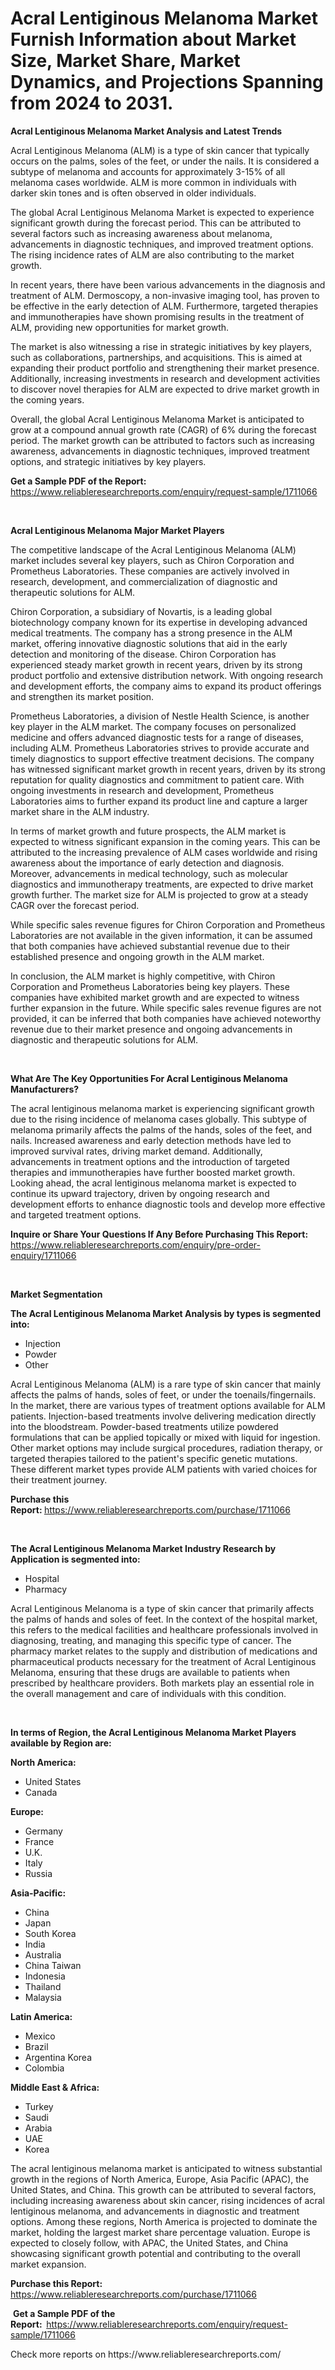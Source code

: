<p><h1>Acral Lentiginous Melanoma Market Furnish Information about Market Size, Market Share, Market Dynamics, and Projections Spanning from 2024 to 2031.</h1></p><p><strong>Acral Lentiginous Melanoma Market Analysis and Latest Trends</strong></p>
<p><p>Acral Lentiginous Melanoma (ALM) is a type of skin cancer that typically occurs on the palms, soles of the feet, or under the nails. It is considered a subtype of melanoma and accounts for approximately 3-15% of all melanoma cases worldwide. ALM is more common in individuals with darker skin tones and is often observed in older individuals.</p><p>The global Acral Lentiginous Melanoma Market is expected to experience significant growth during the forecast period. This can be attributed to several factors such as increasing awareness about melanoma, advancements in diagnostic techniques, and improved treatment options. The rising incidence rates of ALM are also contributing to the market growth.</p><p>In recent years, there have been various advancements in the diagnosis and treatment of ALM. Dermoscopy, a non-invasive imaging tool, has proven to be effective in the early detection of ALM. Furthermore, targeted therapies and immunotherapies have shown promising results in the treatment of ALM, providing new opportunities for market growth.</p><p>The market is also witnessing a rise in strategic initiatives by key players, such as collaborations, partnerships, and acquisitions. This is aimed at expanding their product portfolio and strengthening their market presence. Additionally, increasing investments in research and development activities to discover novel therapies for ALM are expected to drive market growth in the coming years.</p><p>Overall, the global Acral Lentiginous Melanoma Market is anticipated to grow at a compound annual growth rate (CAGR) of 6% during the forecast period. The market growth can be attributed to factors such as increasing awareness, advancements in diagnostic techniques, improved treatment options, and strategic initiatives by key players.</p></p>
<p><strong>Get a Sample PDF of the Report:&nbsp;</strong> <a href="https://www.reliableresearchreports.com/enquiry/request-sample/1711066">https://www.reliableresearchreports.com/enquiry/request-sample/1711066</a></p>
<p>&nbsp;</p>
<p><strong>Acral Lentiginous Melanoma Major Market Players</strong></p>
<p><p>The competitive landscape of the Acral Lentiginous Melanoma (ALM) market includes several key players, such as Chiron Corporation and Prometheus Laboratories. These companies are actively involved in research, development, and commercialization of diagnostic and therapeutic solutions for ALM.</p><p>Chiron Corporation, a subsidiary of Novartis, is a leading global biotechnology company known for its expertise in developing advanced medical treatments. The company has a strong presence in the ALM market, offering innovative diagnostic solutions that aid in the early detection and monitoring of the disease. Chiron Corporation has experienced steady market growth in recent years, driven by its strong product portfolio and extensive distribution network. With ongoing research and development efforts, the company aims to expand its product offerings and strengthen its market position.</p><p>Prometheus Laboratories, a division of Nestle Health Science, is another key player in the ALM market. The company focuses on personalized medicine and offers advanced diagnostic tests for a range of diseases, including ALM. Prometheus Laboratories strives to provide accurate and timely diagnostics to support effective treatment decisions. The company has witnessed significant market growth in recent years, driven by its strong reputation for quality diagnostics and commitment to patient care. With ongoing investments in research and development, Prometheus Laboratories aims to further expand its product line and capture a larger market share in the ALM industry.</p><p>In terms of market growth and future prospects, the ALM market is expected to witness significant expansion in the coming years. This can be attributed to the increasing prevalence of ALM cases worldwide and rising awareness about the importance of early detection and diagnosis. Moreover, advancements in medical technology, such as molecular diagnostics and immunotherapy treatments, are expected to drive market growth further. The market size for ALM is projected to grow at a steady CAGR over the forecast period.</p><p>While specific sales revenue figures for Chiron Corporation and Prometheus Laboratories are not available in the given information, it can be assumed that both companies have achieved substantial revenue due to their established presence and ongoing growth in the ALM market.</p><p>In conclusion, the ALM market is highly competitive, with Chiron Corporation and Prometheus Laboratories being key players. These companies have exhibited market growth and are expected to witness further expansion in the future. While specific sales revenue figures are not provided, it can be inferred that both companies have achieved noteworthy revenue due to their market presence and ongoing advancements in diagnostic and therapeutic solutions for ALM.</p></p>
<p>&nbsp;</p>
<p><strong>What Are The Key Opportunities For Acral Lentiginous Melanoma Manufacturers?</strong></p>
<p><p>The acral lentiginous melanoma market is experiencing significant growth due to the rising incidence of melanoma cases globally. This subtype of melanoma primarily affects the palms of the hands, soles of the feet, and nails. Increased awareness and early detection methods have led to improved survival rates, driving market demand. Additionally, advancements in treatment options and the introduction of targeted therapies and immunotherapies have further boosted market growth. Looking ahead, the acral lentiginous melanoma market is expected to continue its upward trajectory, driven by ongoing research and development efforts to enhance diagnostic tools and develop more effective and targeted treatment options.</p></p>
<p><strong>Inquire or Share Your Questions If Any Before Purchasing This Report:</strong> <a href="https://www.reliableresearchreports.com/enquiry/pre-order-enquiry/1711066">https://www.reliableresearchreports.com/enquiry/pre-order-enquiry/1711066</a></p>
<p>&nbsp;</p>
<p><strong>Market Segmentation</strong></p>
<p><strong>The Acral Lentiginous Melanoma Market Analysis by types is segmented into:</strong></p>
<p><ul><li>Injection</li><li>Powder</li><li>Other</li></ul></p>
<p><p>Acral Lentiginous Melanoma (ALM) is a rare type of skin cancer that mainly affects the palms of hands, soles of feet, or under the toenails/fingernails. In the market, there are various types of treatment options available for ALM patients. Injection-based treatments involve delivering medication directly into the bloodstream. Powder-based treatments utilize powdered formulations that can be applied topically or mixed with liquid for ingestion. Other market options may include surgical procedures, radiation therapy, or targeted therapies tailored to the patient's specific genetic mutations. These different market types provide ALM patients with varied choices for their treatment journey.</p></p>
<p><strong>Purchase this Report:&nbsp;</strong><a href="https://www.reliableresearchreports.com/purchase/1711066">https://www.reliableresearchreports.com/purchase/1711066</a></p>
<p>&nbsp;</p>
<p><strong>The Acral Lentiginous Melanoma Market Industry Research by Application is segmented into:</strong></p>
<p><ul><li>Hospital</li><li>Pharmacy</li></ul></p>
<p><p>Acral Lentiginous Melanoma is a type of skin cancer that primarily affects the palms of hands and soles of feet. In the context of the hospital market, this refers to the medical facilities and healthcare professionals involved in diagnosing, treating, and managing this specific type of cancer. The pharmacy market relates to the supply and distribution of medications and pharmaceutical products necessary for the treatment of Acral Lentiginous Melanoma, ensuring that these drugs are available to patients when prescribed by healthcare providers. Both markets play an essential role in the overall management and care of individuals with this condition.</p></p>
<p>&nbsp;</p>
<p><strong>In terms of Region, the Acral Lentiginous Melanoma Market Players available by Region are:</strong></p>
<p>
    <p> <strong> North America: </strong>
        <ul>
            <li>United States</li>
            <li>Canada</li>
        </ul>
        </p> 
    <p> <strong> Europe: </strong>
        <ul>
            <li>Germany</li>
            <li>France</li>
            <li>U.K.</li>
            <li>Italy</li>
            <li>Russia</li>
        </ul>
        </p> 
    <p> <strong> Asia-Pacific: </strong>
        <ul>
            <li>China</li>
            <li>Japan</li>
            <li>South Korea</li>
            <li>India</li>
            <li>Australia</li>
            <li>China Taiwan</li>
            <li>Indonesia</li>
            <li>Thailand</li>
            <li>Malaysia</li>
        </ul>
        </p> 
    <p> <strong> Latin America: </strong>
        <ul>
            <li>Mexico</li>
            <li>Brazil</li>
            <li>Argentina Korea</li>
            <li>Colombia</li>
        </ul>
        </p> 
    <p> <strong> Middle East & Africa: </strong>
        <ul>
            <li>Turkey</li>
            <li>Saudi</li>
            <li>Arabia</li>
            <li>UAE</li>
            <li>Korea</li>
        </ul>
    </p>
    </p>
<p><p>The acral lentiginous melanoma market is anticipated to witness substantial growth in the regions of North America, Europe, Asia Pacific (APAC), the United States, and China. This growth can be attributed to several factors, including increasing awareness about skin cancer, rising incidences of acral lentiginous melanoma, and advancements in diagnostic and treatment options. Among these regions, North America is projected to dominate the market, holding the largest market share percentage valuation. Europe is expected to closely follow, with APAC, the United States, and China showcasing significant growth potential and contributing to the overall market expansion.</p></p>
<p><strong>Purchase this Report: </strong><a href="https://www.reliableresearchreports.com/purchase/1711066">https://www.reliableresearchreports.com/purchase/1711066</a></p>
<p>&nbsp;<strong>Get a Sample PDF of the Report:&nbsp;&nbsp;</strong><a href="https://www.reliableresearchreports.com/enquiry/request-sample/1711066">https://www.reliableresearchreports.com/enquiry/request-sample/1711066</a></p>
<p><strong></strong></p>
<p>Check more reports on https://www.reliableresearchreports.com/</p>